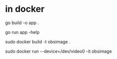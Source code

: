 # in docker
go  build -o app .

go run app -help


sudo docker build -t obsimage .

sudo docker run --device=/dev/video0 -it obsimage
